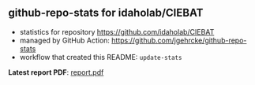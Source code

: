 ## github-repo-stats for idaholab/CIEBAT

- statistics for repository https://github.com/idaholab/CIEBAT
- managed by GitHub Action: https://github.com/jgehrcke/github-repo-stats
- workflow that created this README: `update-stats`

**Latest report PDF**: [report.pdf](https://github.com/idaholab/repository-statistics/raw/main/idaholab/CIEBAT/latest-report/report.pdf)

